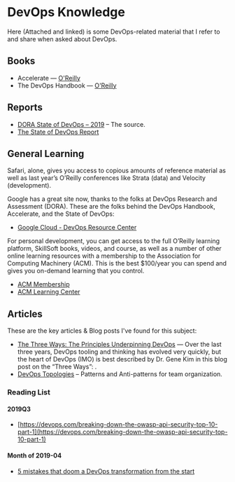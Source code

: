 # DevOps Knowledge

Here (Attached and linked) is some DevOps-related material that I refer to and share when asked about DevOps.
 
## Books
* Accelerate — [O'Reilly](https://learning.oreilly.com/library/view/accelerate/9781457191435/)
* The DevOps Handbook — [O'Reilly](https://learning.oreilly.com/library/view/the-devops-handbook/9781457191381/)

## Reports
* [DORA State of DevOps – 2019](https://cloud.google.com/blog/products/devops-sre/the-2019-accelerate-state-of-devops-elite-performance-productivity-and-scaling) – The source.
* [The State of DevOps Report](https://puppet.com/resources/whitepaper/state-of-devops-report)
 
## General Learning
Safari, alone, gives you access to copious amounts of reference material as well as last year’s O’Reilly conferences like Strata (data) and Velocity (development).

Google has a great site now, thanks to the folks at DevOps Research and Assessment (DORA). These are the folks behind the DevOps Handbook, Accelerate, and the State of DevOps:
* [Google Cloud - DevOps Resource Center](https://cloud.google.com/devops/)
 
For personal development, you can get access to the full O’Reilly learning platform, SkillSoft books, videos, and course, as well as a number of other online learning resources with a membership to the Association for Computing Machinery (ACM). This is the best $100/year you can spend and gives you on-demand learning that you control.
* [ACM Membership](https://www.acm.org/membership)
* [ACM Learning Center](https://learning.acm.org/)

## Articles

These are the key articles & Blog posts I've found for this subject:
* [The Three Ways: The Principles Underpinning DevOps](https://itrevolution.com/the-three-ways-principles-underpinning-devops/) —
  Over the last three years, DevOps tooling and thinking has evolved very quickly, 
  but the heart of DevOps (IMO) is best described by Dr. Gene Kim in this blog post on the “Three Ways”: .
* [DevOps Topologies](https://web.devopstopologies.com/) – Patterns and Anti-patterns for team organization.

### Reading List
#### 2019Q3
* [https://devops.com/breaking-down-the-owasp-api-security-top-10-part-1](https://devops.com/breaking-down-the-owasp-api-security-top-10-part-1)


#### Month of 2019-04
* [5 mistakes that doom a DevOps transformation from the start](https://techbeacon.com/devops/5-mistakes-doom-devops-transformation-start)
